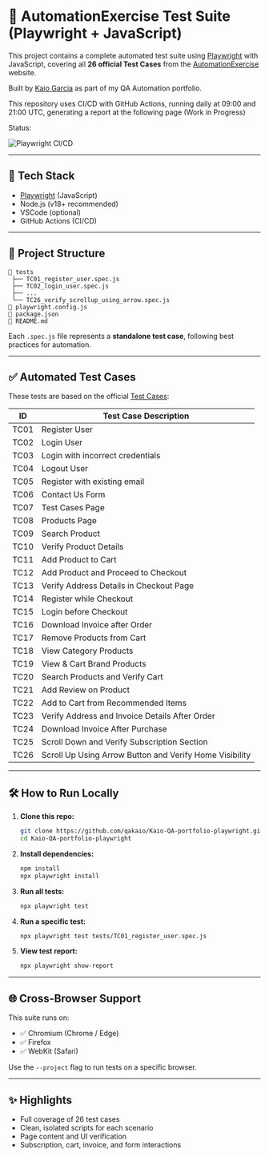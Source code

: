 # 🧪 AutomationExercise Test Suite (Playwright + JavaScript)

This project contains a complete automated test suite using [Playwright](https://playwright.dev/) with JavaScript, covering all **26 official Test Cases** from the [AutomationExercise](https://www.automationexercise.com/) website.

Built by [Kaio Garcia](https://github.com/qakaio) as part of my QA Automation portfolio.

This repository uses CI/CD with GitHub Actions, running daily at 09:00 and 21:00 UTC, generating a report at the following page
(Work in Progress)


Status:

![Playwright CI/CD](https://github.com/qakaio/Kaio-QA-portfolio-playwright/actions/workflows/playwright.yml/badge.svg)

---

## 🚀 Tech Stack

- [Playwright](https://playwright.dev/) (JavaScript)
- Node.js (v18+ recommended)
- VSCode (optional)
- GitHub Actions (CI/CD)

---

## 📁 Project Structure

```
📂 tests
 ├── TC01_register_user.spec.js
 ├── TC02_login_user.spec.js
 ├── ...
 └── TC26_verify_scrollup_using_arrow.spec.js
📄 playwright.config.js
📄 package.json
📄 README.md
```

Each `.spec.js` file represents a **standalone test case**, following best practices for automation.

---

## ✅ Automated Test Cases

These tests are based on the official [Test Cases](https://www.automationexercise.com/test_cases):

| ID    | Test Case Description                                    |
|-------|----------------------------------------------------------|
| TC01  | Register User                                            |
| TC02  | Login User                                               |
| TC03  | Login with incorrect credentials                         |
| TC04  | Logout User                                              |
| TC05  | Register with existing email                             |
| TC06  | Contact Us Form                                          |
| TC07  | Test Cases Page                                          |
| TC08  | Products Page                                            |
| TC09  | Search Product                                           |
| TC10  | Verify Product Details                                   |
| TC11  | Add Product to Cart                                      |
| TC12  | Add Product and Proceed to Checkout                      |
| TC13  | Verify Address Details in Checkout Page                 |
| TC14  | Register while Checkout                                  |
| TC15  | Login before Checkout                                    |
| TC16  | Download Invoice after Order                             |
| TC17  | Remove Products from Cart                                |
| TC18  | View Category Products                                   |
| TC19  | View & Cart Brand Products                               |
| TC20  | Search Products and Verify Cart                          |
| TC21  | Add Review on Product                                    |
| TC22  | Add to Cart from Recommended Items                       |
| TC23  | Verify Address and Invoice Details After Order           |
| TC24  | Download Invoice After Purchase                          |
| TC25  | Scroll Down and Verify Subscription Section              |
| TC26  | Scroll Up Using Arrow Button and Verify Home Visibility  |

---

## 🛠 How to Run Locally

1. **Clone this repo:**
   ```bash
   git clone https://github.com/qakaio/Kaio-QA-portfolio-playwright.git
   cd Kaio-QA-portfolio-playwright
   ```

2. **Install dependencies:**
   ```bash
   npm install
   npx playwright install
   ```

3. **Run all tests:**
   ```bash
   npx playwright test
   ```

4. **Run a specific test:**
   ```bash
   npx playwright test tests/TC01_register_user.spec.js
   ```

5. **View test report:**
   ```bash
   npx playwright show-report
   ```

---

## 🌐 Cross-Browser Support

This suite runs on:

- ✅ Chromium (Chrome / Edge)
- ✅ Firefox
- ✅ WebKit (Safari)

Use the `--project` flag to run tests on a specific browser.

---

## ✨ Highlights

- Full coverage of 26 test cases
- Clean, isolated scripts for each scenario
- Page content and UI verification
- Subscription, cart, invoice, and form interactions


